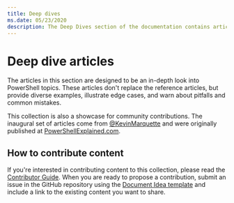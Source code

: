```yaml
---
title: Deep dives
ms.date: 05/23/2020
description: The Deep Dives section of the documentation contains articles the provide more details and examples than the cmdlet reference.
---
```

# Deep dive articles

The articles in this section are designed to be an in-depth look into PowerShell topics. These
articles don't replace the reference articles, but provide diverse examples, illustrate edge
cases, and warn about pitfalls and common mistakes.

This collection is also a showcase for community contributions. The inaugural set of articles come
from [@KevinMarquette][] and were originally published at [PowerShellExplained.com][].

## How to contribute content

If you're interested in contributing content to this collection, please read the
[Contributor Guide][]. When you are ready to propose a contribution, submit an issue in the GitHub
repository using the [Document Idea template][] and include a link to the existing content you want
to share.

<!-- link references -->
[powershellexplained.com]: https://powershellexplained.com/
[@KevinMarquette]: https://twitter.com/KevinMarquette
[Contributor Guide]: https://aka.ms/PSDocsContributor
[Document Idea template]: https://github.com/MicrosoftDocs/PowerShell-Docs/issues/new?assignees=&labels=doc-idea&template=New_Document_Request.md&title=Community+contribution
